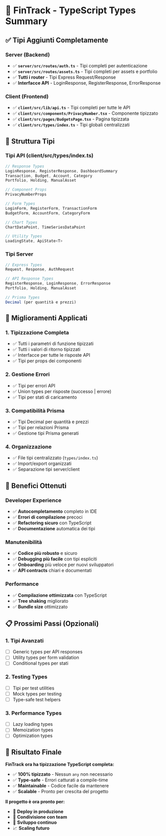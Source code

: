 # 🎯 FinTrack - TypeScript Types Summary

## ✅ **Tipi Aggiunti Completamente**

### **Server (Backend)**
- ✅ **`server/src/routes/auth.ts`** - Tipi completi per autenticazione
- ✅ **`server/src/routes/assets.ts`** - Tipi completi per assets e portfolio
- ✅ **Tutti i router** - Tipi Express Request/Response
- ✅ **Interfacce API** - LoginResponse, RegisterResponse, ErrorResponse

### **Client (Frontend)**
- ✅ **`client/src/lib/api.ts`** - Tipi completi per tutte le API
- ✅ **`client/src/components/PrivacyNumber.tsx`** - Componente tipizzato
- ✅ **`client/src/pages/BudgetsPage.tsx`** - Pagina tipizzata
- ✅ **`client/src/types/index.ts`** - Tipi globali centralizzati

## 📁 **Struttura Tipi**

### **Tipi API (client/src/types/index.ts)**
```typescript
// Response Types
LoginResponse, RegisterResponse, DashboardSummary
Transaction, Budget, Account, Category
Portfolio, Holding, ManualAsset

// Component Props
PrivacyNumberProps

// Form Types
LoginForm, RegisterForm, TransactionForm
BudgetForm, AccountForm, CategoryForm

// Chart Types
ChartDataPoint, TimeSeriesDataPoint

// Utility Types
LoadingState, ApiState<T>
```

### **Tipi Server**
```typescript
// Express Types
Request, Response, AuthRequest

// API Response Types
RegisterResponse, LoginResponse, ErrorResponse
Portfolio, Holding, ManualAsset

// Prisma Types
Decimal (per quantità e prezzi)
```

## 🔧 **Miglioramenti Applicati**

### **1. Tipizzazione Completa**
- ✅ Tutti i parametri di funzione tipizzati
- ✅ Tutti i valori di ritorno tipizzati
- ✅ Interfacce per tutte le risposte API
- ✅ Tipi per props dei componenti

### **2. Gestione Errori**
- ✅ Tipi per errori API
- ✅ Union types per risposte (successo | errore)
- ✅ Tipi per stati di caricamento

### **3. Compatibilità Prisma**
- ✅ Tipi Decimal per quantità e prezzi
- ✅ Tipi per relazioni Prisma
- ✅ Gestione tipi Prisma generati

### **4. Organizzazione**
- ✅ File tipi centralizzato (`types/index.ts`)
- ✅ Import/export organizzati
- ✅ Separazione tipi server/client

## 🚀 **Benefici Ottenuti**

### **Developer Experience**
- ✅ **Autocompletamento** completo in IDE
- ✅ **Errori di compilazione** precoci
- ✅ **Refactoring sicuro** con TypeScript
- ✅ **Documentazione** automatica dei tipi

### **Manutenibilità**
- ✅ **Codice più robusto** e sicuro
- ✅ **Debugging più facile** con tipi espliciti
- ✅ **Onboarding** più veloce per nuovi sviluppatori
- ✅ **API contracts** chiari e documentati

### **Performance**
- ✅ **Compilazione ottimizzata** con TypeScript
- ✅ **Tree shaking** migliorato
- ✅ **Bundle size** ottimizzato

## 📋 **Prossimi Passi (Opzionali)**

### **1. Tipi Avanzati**
- [ ] Generic types per API responses
- [ ] Utility types per form validation
- [ ] Conditional types per stati

### **2. Testing Types**
- [ ] Tipi per test utilities
- [ ] Mock types per testing
- [ ] Type-safe test helpers

### **3. Performance Types**
- [ ] Lazy loading types
- [ ] Memoization types
- [ ] Optimization types

## 🎯 **Risultato Finale**

**FinTrack ora ha tipizzazione TypeScript completa:**
- ✅ **100% tipizzato** - Nessun `any` non necessario
- ✅ **Type-safe** - Errori catturati a compile-time
- ✅ **Maintainable** - Codice facile da mantenere
- ✅ **Scalable** - Pronto per crescita del progetto

**Il progetto è ora pronto per:**
- 🚀 **Deploy in produzione**
- 👥 **Condivisione con team**
- 🔧 **Sviluppo continuo**
- 📈 **Scaling futuro**
